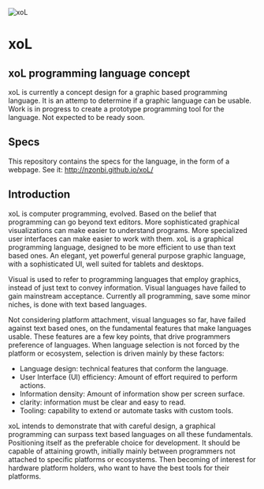 ![xoL](http://nzonbi.github.io/xoL/res/xol.png)

# xoL 

## xoL programming language concept

xoL is currently a concept design for a graphic based programming language. It is an attemp to determine if a graphic language can be usable. Work is in progress to create a prototype programming tool for the language. Not expected to be ready soon.

## Specs

This repository contains the specs for the language, in the form of a webpage. See it: http://nzonbi.github.io/xoL/

## Introduction

xoL is computer programming, evolved. Based on the belief that programming can go beyond text editors. More sophisticated graphical visualizations can make easier to understand programs. More specialized user interfaces can make easier to work with them.
xoL is a graphical programming language, designed to be more efficient to use than text based ones. An elegant, yet powerful general purpose graphic language, with a sophisticated UI, well suited for tablets and desktops.

Visual is used to refer to programming languages that employ graphics, instead of just text to convey information. Visual languages have failed to gain mainstream acceptance. Currently all programming, save some minor niches, is done with text based languages.

Not considering platform attachment, visual languages so far, have failed against text based ones, on the fundamental features that make languages usable. These features are a few key points, that drive programmers preference of languages. When language selection is not forced by the platform or ecosystem, selection is driven mainly by these factors:

* Language design: technical features that conform the language.
* User Interface (UI) efficiency: Amount of effort required to perform actions. 
* Information density: Amount of information show per screen surface. 
* clarity: information must be clear and easy to read. 
* Tooling: capability to extend or automate tasks with custom tools.

xoL intends to demonstrate that with careful design, a graphical programming can surpass text based languages on all these fundamentals. Positioning itself as the preferable choice for development. It should be capable of attaining growth, initially mainly between programmers not attached to specific platforms or ecosystems. Then becoming of interest for hardware platform holders, who want to have the best tools for their platforms.
